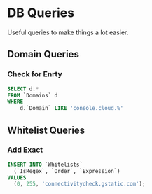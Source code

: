 # DB Queries
Useful queries to make things a lot easier.

## Domain Queries

### Check for Enrty
```sql
SELECT d.*
FROM `Domains` d
WHERE
	d.`Domain` LIKE 'console.cloud.%'
```

## Whitelist Queries

### Add Exact
```sql
INSERT INTO `Whitelists`
  (`IsRegex`, `Order`, `Expression`)
VALUES
  (0, 255, 'connectivitycheck.gstatic.com');
```
